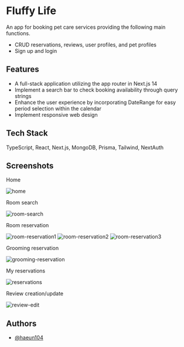 # Fluffy Life

An app for booking pet care services providing the following main functions.

- CRUD reservations, reviews, user profiles, and pet profiles
- Sign up and login

## Features

- A full-stack application utilizing the app router in Next.js 14
- Implement a search bar to check booking availability through query strings
- Enhance the user experience by incorporating DateRange for easy period selection within the calendar
- Implement responsive web design

## Tech Stack

TypeScript, React, Next.js, MongoDB, Prisma, Tailwind, NextAuth

## Screenshots

Home

![home](https://github.com/haeun104/Fluffy-Life/assets/137396129/62462cb9-8812-4216-b8f8-6ae69af603b6)

Room search

![room-search](https://github.com/haeun104/Fluffy-Life/assets/137396129/24d09588-511d-438a-a5f7-095781a3f14d)

Room reservation

![room-reservation1](https://github.com/haeun104/Fluffy-Life/assets/137396129/18acf052-168f-469b-b3bb-2e906b1394a7)
![room-reservation2](https://github.com/haeun104/Fluffy-Life/assets/137396129/577032ea-430e-4a73-8fa6-844e59231c81)
![room-reservation3](https://github.com/haeun104/Fluffy-Life/assets/137396129/00d8c60e-5fec-43ea-89ec-f550cef7d23b)

Grooming reservation

![grooming-reservation](https://github.com/haeun104/Fluffy-Life/assets/137396129/e40e5272-e699-446d-b7b2-217202963f6c)

My reservations

![reservations](https://github.com/haeun104/Fluffy-Life/assets/137396129/95957955-e3fc-475d-8b8e-8b3efb5b769d)

Review creation/update

![review-edit](https://github.com/haeun104/Fluffy-Life/assets/137396129/0d095c00-01b2-4f7c-8e14-d47a2e29a86c)

## Authors

- [@haeun104](https://github.com/haeun104)
